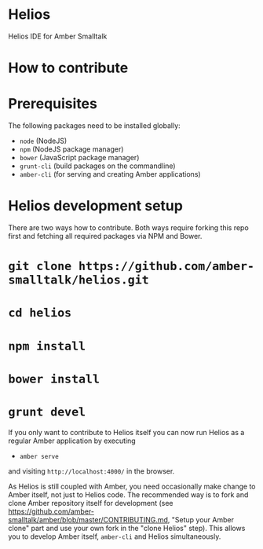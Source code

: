 Helios
======

Helios IDE for Amber Smalltalk

How to contribute
====

Prerequisites
===

The following packages need to be installed globally:

* `node` (NodeJS)
* `npm` (NodeJS package manager)
* `bower` (JavaScript package manager)
* `grunt-cli` (build packages on the commandline)
* `amber-cli` (for serving and creating Amber applications)

Helios development setup
===

There are two ways how to contribute. Both ways require forking this repo first and fetching all required packages via NPM and Bower.

# `git clone https://github.com/amber-smalltalk/helios.git`
# `cd helios`
# `npm install`
# `bower install`
# `grunt devel`

If you only want to contribute to Helios itself you can now run Helios as a regular Amber application by executing

* `amber serve`

and visiting `http://localhost:4000/` in the browser.

As Helios is still coupled with Amber, you need occasionally make change to Amber itself,
not just to Helios code.
The recommended way is to fork and clone Amber repository itself for development
(see https://github.com/amber-smalltalk/amber/blob/master/CONTRIBUTING.md,
"Setup your Amber clone" part and use your own fork in the "clone Helios" step).
This allows you to develop Amber itself, `amber-cli` and Helios simultaneously.

